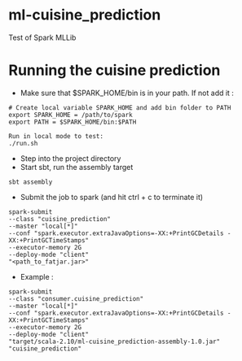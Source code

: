 # ml-cuisine_prediction
Test of Spark MLLib

# Running the cuisine prediction 
- Make sure that $SPARK_HOME/bin is in your path. If not add it :
```
# Create local variable SPARK_HOME and add bin folder to PATH
export SPARK_HOME = /path/to/spark
export PATH = $SPARK_HOME/bin:$PATH

Run in local mode to test:
./run.sh

```
- Step into the project directory
- Start sbt, run the assembly target
```
sbt assembly
```
- Submit the job to spark (and hit ctrl + c to terminate it)
```
spark-submit
--class "cuisine_prediction"
--master "local[*]"
--conf "spark.executor.extraJavaOptions=-XX:+PrintGCDetails -XX:+PrintGCTimeStamps"
--executor-memory 2G
--deploy-mode "client"
"<path_to_fatjar.jar>"
```
* Example :
```
spark-submit
--class "consumer.cuisine_prediction"
--master "local[*]"
--conf "spark.executor.extraJavaOptions=-XX:+PrintGCDetails -XX:+PrintGCTimeStamps"
--executor-memory 2G
--deploy-mode "client"
"target/scala-2.10/ml-cuisine_prediction-assembly-1.0.jar"
"cuisine_prediction"
```
